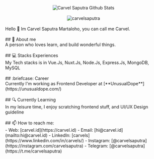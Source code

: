 
<div align="center">
  <img src="https://github-readme-stats.vercel.app/api?username=carvelsaputra&show_icons=true&theme=dracula" alt="Carvel Saputra Github Stats">
  <br><br>
  <img src="https://komarev.com/ghpvc/?username=carvelsaputra&color=F4A4B5&style=flat" alt="carvelsaputra" />
</div>
<br>
Hello 👋 
Im Carvel Saputra Martaloho, you can call me Carvel.
<br>
<br>
## 💬 About me
<br>
A person who loves learn, and build wonderful things. 
<br><br>
## 💻 Stacks Experiences
<br>
My Tech stacks is  in Vue.Js, Nuxt.Js, Node.Js, Express.Js, MongoDB, MySQL
<br><br>
## :briefcase: Career
<br>
Currently I'm working as Frontend Developer at [**UnusualDope**](https://unusualdope.com/)
<br><br>
## 🔍 Currently Learning
<br>
In my leisure time, I enjoy scratching frontend stuff, and UI/UX Design guideline
<br><br>
## 📫 How to reach me:
<br>
- Web: [carvel.id](https://carvel.id)
- Email: [hi@carvel.id](mailto:hi@carvel.id)
- LinkedIn: [carvels](https://www.linkedin.com/in/carvels/)
- Instagram: [@carvelsaputra](https://instagram.com/carvelsaputra)
- Telegram: [@carvelsaputra](https://t.me/carvelsaputra)

<!--
**carvelsaputra/carvelsaputra** is a ✨ _special_ ✨ repository because its `README.md` (this file) appears on your GitHub profile.

Here are some ideas to get you started:

- 🔭 I’m currently working on ...
- 🌱 I’m currently learning ...
- 👯 I’m looking to collaborate on ...
- 🤔 I’m looking for help with ...
- 💬 Ask me about ...
- 📫 How to reach me: ...
- 😄 Pronouns: ...
- ⚡ Fun fact: ...
-->
